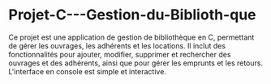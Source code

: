 # Projet-C---Gestion-du-Biblioth-que
Ce projet est une application de gestion de bibliothèque en C, permettant de gérer les ouvrages, les adhérents et les locations. Il inclut des fonctionnalités pour ajouter, modifier, supprimer et rechercher des ouvrages et des adhérents, ainsi que pour gérer les emprunts et les retours. L'interface en console est simple et interactive.
